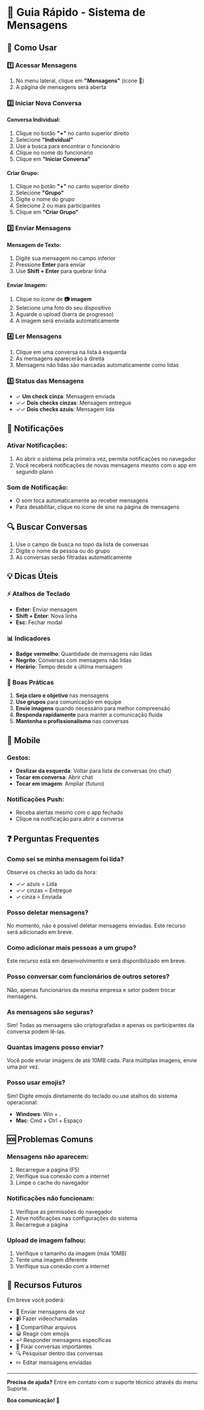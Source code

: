# 📱 Guia Rápido - Sistema de Mensagens

## 🚀 Como Usar

### 1️⃣ Acessar Mensagens

1. No menu lateral, clique em **"Mensagens"** (ícone 💬)
2. A página de mensagens será aberta

### 2️⃣ Iniciar Nova Conversa

#### Conversa Individual:

1. Clique no botão **"+"** no canto superior direito
2. Selecione **"Individual"**
3. Use a busca para encontrar o funcionário
4. Clique no nome do funcionário
5. Clique em **"Iniciar Conversa"**

#### Criar Grupo:

1. Clique no botão **"+"** no canto superior direito
2. Selecione **"Grupo"**
3. Digite o nome do grupo
4. Selecione 2 ou mais participantes
5. Clique em **"Criar Grupo"**

### 3️⃣ Enviar Mensagens

#### Mensagem de Texto:

1. Digite sua mensagem no campo inferior
2. Pressione **Enter** para enviar
3. Use **Shift + Enter** para quebrar linha

#### Enviar Imagem:

1. Clique no ícone de **📷 imagem**
2. Selecione uma foto do seu dispositivo
3. Aguarde o upload (barra de progresso)
4. A imagem será enviada automaticamente

### 4️⃣ Ler Mensagens

1. Clique em uma conversa na lista à esquerda
2. As mensagens aparecerão à direita
3. Mensagens não lidas são marcadas automaticamente como lidas

### 5️⃣ Status das Mensagens

- ✓ **Um check cinza**: Mensagem enviada
- ✓✓ **Dois checks cinzas**: Mensagem entregue
- ✓✓ **Dois checks azuis**: Mensagem lida

## 🔔 Notificações

### Ativar Notificações:

1. Ao abrir o sistema pela primeira vez, permita notificações no navegador
2. Você receberá notificações de novas mensagens mesmo com o app em segundo plano

### Som de Notificação:

- O som toca automaticamente ao receber mensagens
- Para desabilitar, clique no ícone de sino na página de mensagens

## 🔍 Buscar Conversas

1. Use o campo de busca no topo da lista de conversas
2. Digite o nome da pessoa ou do grupo
3. As conversas serão filtradas automaticamente

## 💡 Dicas Úteis

### ⚡ Atalhos de Teclado

- **Enter**: Enviar mensagem
- **Shift + Enter**: Nova linha
- **Esc**: Fechar modal

### 📊 Indicadores

- **Badge vermelho**: Quantidade de mensagens não lidas
- **Negrito**: Conversas com mensagens não lidas
- **Horário**: Tempo desde a última mensagem

### 🎯 Boas Práticas

1. **Seja claro e objetivo** nas mensagens
2. **Use grupos** para comunicação em equipe
3. **Envie imagens** quando necessário para melhor compreensão
4. **Responda rapidamente** para manter a comunicação fluida
5. **Mantenha o profissionalismo** nas conversas

## 📱 Mobile

### Gestos:

- **Deslizar da esquerda**: Voltar para lista de conversas (no chat)
- **Tocar em conversa**: Abrir chat
- **Tocar em imagem**: Ampliar (futuro)

### Notificações Push:

- Receba alertas mesmo com o app fechado
- Clique na notificação para abrir a conversa

## ❓ Perguntas Frequentes

### Como sei se minha mensagem foi lida?

Observe os checks ao lado da hora:
- ✓✓ azuis = Lida
- ✓✓ cinzas = Entregue
- ✓ cinza = Enviada

### Posso deletar mensagens?

No momento, não é possível deletar mensagens enviadas. Este recurso será adicionado em breve.

### Como adicionar mais pessoas a um grupo?

Este recurso está em desenvolvimento e será disponibilizado em breve.

### Posso conversar com funcionários de outros setores?

Não, apenas funcionários da mesma empresa e setor podem trocar mensagens.

### As mensagens são seguras?

Sim! Todas as mensagens são criptografadas e apenas os participantes da conversa podem lê-las.

### Quantas imagens posso enviar?

Você pode enviar imagens de até 10MB cada. Para múltiplas imagens, envie uma por vez.

### Posso usar emojis?

Sim! Digite emojis diretamente do teclado ou use atalhos do sistema operacional:
- **Windows**: Win + .
- **Mac**: Cmd + Ctrl + Espaço

## 🆘 Problemas Comuns

### Mensagens não aparecem:

1. Recarregue a página (F5)
2. Verifique sua conexão com a internet
3. Limpe o cache do navegador

### Notificações não funcionam:

1. Verifique as permissões do navegador
2. Ative notificações nas configurações do sistema
3. Recarregue a página

### Upload de imagem falhou:

1. Verifique o tamanho da imagem (máx 10MB)
2. Tente uma imagem diferente
3. Verifique sua conexão com a internet

## 🎉 Recursos Futuros

Em breve você poderá:

- 🎤 Enviar mensagens de voz
- 📹 Fazer videochamadas
- 📎 Compartilhar arquivos
- 😀 Reagir com emojis
- ↩️ Responder mensagens específicas
- 📌 Fixar conversas importantes
- 🔍 Pesquisar dentro das conversas
- ✏️ Editar mensagens enviadas

---

**Precisa de ajuda?** Entre em contato com o suporte técnico através do menu Suporte.

**Boa comunicação! 💬**
